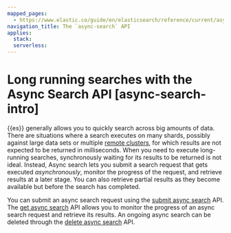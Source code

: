 ```yaml
---
mapped_pages:
  - https://www.elastic.co/guide/en/elasticsearch/reference/current/async-search-intro.html
navigation_title: The `async-search` API
applies:
  stack:
  serverless:
---
```


# Long running searches with the Async Search API [async-search-intro]

{{es}} generally allows you to quickly search across big amounts of data. There are situations where a search executes on many shards, possibly against large data sets or multiple [remote clusters](../../deploy-manage/remote-clusters.md), for which results are not expected to be returned in milliseconds. When you need to execute long-running searches, synchronously waiting for its results to be returned is not ideal. Instead, Async search lets you submit a search request that gets executed *asynchronously*, monitor the progress of the request, and retrieve results at a later stage. You can also retrieve partial results as they become available but before the search has completed.

You can submit an async search request using the [submit async search](https://www.elastic.co/guide/en/elasticsearch/reference/current/async-search.html#submit-async-search) API. The [get async search](https://www.elastic.co/guide/en/elasticsearch/reference/current/async-search.html#get-async-search) API allows you to monitor the progress of an async search request and retrieve its results. An ongoing async search can be deleted through the [delete async search](https://www.elastic.co/guide/en/elasticsearch/reference/current/async-search.html#delete-async-search) API.

